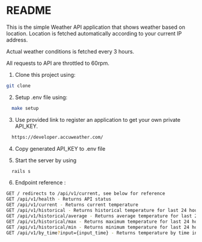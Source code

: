 # README

This is the simple Weather API application that shows weather based on location.
Location is fetched automatically according to your current IP address.

Actual weather conditions is fetched every 3 hours.

All requests to API are throttled to 60rpm.

1. Clone this project using:
```bash
git clone
```

2. Setup .env file using:
```bash
  make setup
```

3. Use provided link to register an application to get your own private API_KEY.
```bash
  https://developer.accuweather.com/
```

4. Copy generated API_KEY to .env file

5. Start the server by using
```ruby
  rails s
```

6. Endpoint reference :
```bash
GET / redirects to /api/v1/current, see below for reference
GET /api/v1/health - Returns API status
GET /api/v1/current - Returns current temperature
GET /api/v1/historical - Returns historical temperature for last 24 hours
GET /api/v1/historical/average - Returns average temperature for last 24 hours
GET /api/v1/historical/max - Returns maximum temperature for last 24 hours
GET /api/v1/historical/min - Returns minimum temperature for last 24 hours
GET /api/v1/by_time?input={input_time} - Returns temperature by time input. Input time should be Integer value (example: 1658915880)
```
